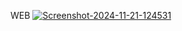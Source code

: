 WEB
<a href="https://ibb.co.com/cLhCMG4"><img src="https://i.ibb.co.com/q5YWXtT/Screenshot-2024-11-21-124531.png" alt="Screenshot-2024-11-21-124531" border="0" /></a>

